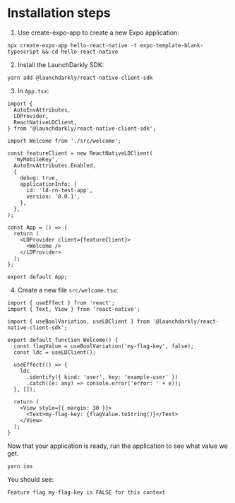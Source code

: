 # Installation steps
1. Use create-expo-app to create a new Expo application:
```shell
npx create-expo-app hello-react-native -t expo-template-blank-typescript && cd hello-react-native
```

2. Install the LaunchDarkly SDK:
```shell
yarn add @launchdarkly/react-native-client-sdk
```

3. In `App.tsx`:
```tsx
import {
  AutoEnvAttributes,
  LDProvider,
  ReactNativeLDClient,
} from '@launchdarkly/react-native-client-sdk';

import Welcome from './src/welcome';

const featureClient = new ReactNativeLDClient(
  'myMobileKey',
  AutoEnvAttributes.Enabled,
  {
    debug: true,
    applicationInfo: {
      id: 'ld-rn-test-app',
      version: '0.0.1',
    },
  },
);

const App = () => {
  return (
    <LDProvider client={featureClient}>
      <Welcome />
    </LDProvider>
  );
};

export default App;
```

4. Create a new file `src/welcome.tsx`:
```tsx
import { useEffect } from 'react';
import { Text, View } from 'react-native';

import { useBoolVariation, useLDClient } from '@launchdarkly/react-native-client-sdk';

export default function Welcome() {
  const flagValue = useBoolVariation('my-flag-key', false);
  const ldc = useLDClient();

  useEffect(() => {
    ldc
      .identify({ kind: 'user', key: 'example-user' })
      .catch((e: any) => console.error('error: ' + e));
  }, []);

  return (
    <View style={{ margin: 30 }}>
      <Text>my-flag-key: {flagValue.toString()}</Text>
    </View>
  );
}
```

Now that your application is ready, run the application to see what value we get.
```shell
yarn ios
```

You should see:

`Feature flag my-flag-key is FALSE for this context`

